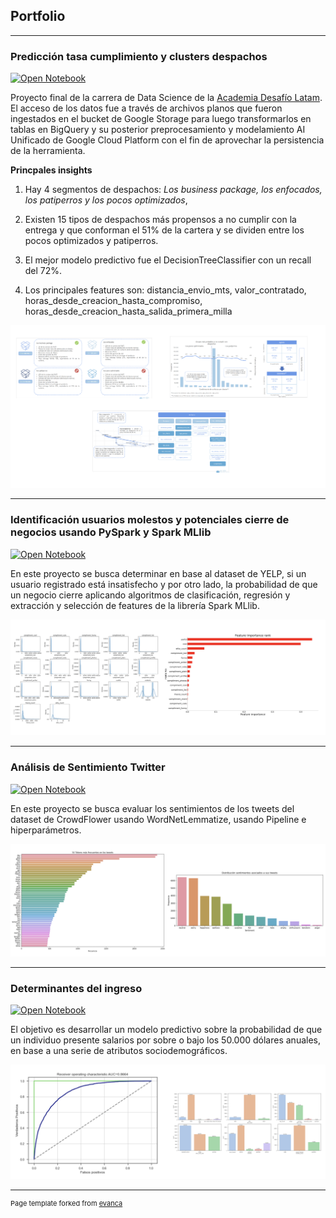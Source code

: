 ## Portfolio

---

### Predicción tasa cumplimiento y clusters despachos

[![Open Notebook](https://img.shields.io/badge/Jupyter-Open_Notebook-blue?logo=Jupyter)](capstone_desafiolatam.html)

Proyecto final de la carrera de Data Science de la [Academia Desafío Latam](https://desafiolatam.com/data-science/).
El acceso de los datos fue a través de archivos planos que fueron ingestados en el bucket de Google Storage para luego transformarlos en tablas en BigQuery y su posterior preprocesamiento y modelamiento AI Unificado de Google Cloud Platform con el fin de aprovechar la persistencia de la herramienta.

**Princpales insights**

1. Hay 4 segmentos de despachos: *Los business package, los enfocados, los patiperros y los pocos optimizados*,

2. Existen 15 tipos de despachos más propensos a no cumplir con la entrega y que conforman el 51% de la cartera y se dividen entre los pocos optimizados y patiperros.

3. El mejor modelo predictivo fue el DecisionTreeClassifier con un recall del 72%.

4. Los principales features son: distancia_envio_mts, valor_contratado, horas_desde_creacion_hasta_compromiso, horas_desde_creacion_hasta_salida_primera_milla


<img src="principales hallazgos.png?raw=true"/> 



---

### Identificación usuarios molestos y potenciales cierre de negocios usando PySpark y Spark MLlib

[![Open Notebook](https://img.shields.io/badge/Jupyter-Open_Notebook-blue?logo=Jupyter)](spark_aws.html)

En este proyecto se busca determinar en base al dataset de YELP, si un usuario registrado está insatisfecho y por otro lado, la probabilidad de que un negocio cierre aplicando algoritmos de clasificación, regresión y extracción y selección de features de la librería Spark MLlib.


<img src="Captura de Pantalla 2021-04-23 a la(s) 20.36.34.png?raw=true"/>



---
### Análisis de Sentimiento Twitter

[![Open Notebook](https://img.shields.io/badge/Jupyter-Open_Notebook-blue?logo=Jupyter)](sentiment_analysis.html)

En este proyecto se busca evaluar los sentimientos de los tweets del dataset de CrowdFlower usando WordNetLemmatize, usando Pipeline e hiperparámetros.

<img src="Captura de Pantalla 2021-04-23 a la(s) 21.48.59.png"/>


---

### Determinantes del ingreso

[![Open Notebook](https://img.shields.io/badge/Jupyter-Open_Notebook-blue?logo=Jupyter)](determinantes_ingreso.html)

El objetivo es desarrollar un modelo predictivo sobre la probabilidad de que un individuo presente salarios por sobre o bajo los 50.000 dólares anuales, en base a una serie de atributos sociodemográficos.

<img src="Captura de Pantalla 2021-04-23 a la(s) 22.04.34.png"/>







---

<p style="font-size:11px">Page template forked from <a href="https://github.com/evanca/quick-portfolio">evanca</a></p>
<!-- Remove above link if you don't want to attibute -->
